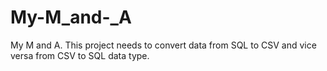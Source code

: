 # My-M_and-_A
My M and A. This project needs to convert data from SQL to CSV and vice versa from CSV to SQL data type.
